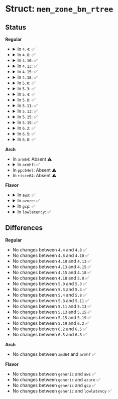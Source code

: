 # Struct: <code>mem_zone_bm_rtree</code>

## Status
<b>Regular</b>
<ul>
<li>
<details>
<summary>In <code>4.4</code>: ✅</summary>

```c
struct mem_zone_bm_rtree {
    struct list_head list;
    struct list_head nodes;
    struct list_head leaves;
    long unsigned int start_pfn;
    long unsigned int end_pfn;
    struct rtree_node *rtree;
    int levels;
    unsigned int blocks;
};
```
</details>
</li>
<li>
<details>
<summary>In <code>4.8</code>: ✅</summary>

```c
struct mem_zone_bm_rtree {
    struct list_head list;
    struct list_head nodes;
    struct list_head leaves;
    long unsigned int start_pfn;
    long unsigned int end_pfn;
    struct rtree_node *rtree;
    int levels;
    unsigned int blocks;
};
```
</details>
</li>
<li>
<details>
<summary>In <code>4.10</code>: ✅</summary>

```c
struct mem_zone_bm_rtree {
    struct list_head list;
    struct list_head nodes;
    struct list_head leaves;
    long unsigned int start_pfn;
    long unsigned int end_pfn;
    struct rtree_node *rtree;
    int levels;
    unsigned int blocks;
};
```
</details>
</li>
<li>
<details>
<summary>In <code>4.13</code>: ✅</summary>

```c
struct mem_zone_bm_rtree {
    struct list_head list;
    struct list_head nodes;
    struct list_head leaves;
    long unsigned int start_pfn;
    long unsigned int end_pfn;
    struct rtree_node *rtree;
    int levels;
    unsigned int blocks;
};
```
</details>
</li>
<li>
<details>
<summary>In <code>4.15</code>: ✅</summary>

```c
struct mem_zone_bm_rtree {
    struct list_head list;
    struct list_head nodes;
    struct list_head leaves;
    long unsigned int start_pfn;
    long unsigned int end_pfn;
    struct rtree_node *rtree;
    int levels;
    unsigned int blocks;
};
```
</details>
</li>
<li>
<details>
<summary>In <code>4.18</code>: ✅</summary>

```c
struct mem_zone_bm_rtree {
    struct list_head list;
    struct list_head nodes;
    struct list_head leaves;
    long unsigned int start_pfn;
    long unsigned int end_pfn;
    struct rtree_node *rtree;
    int levels;
    unsigned int blocks;
};
```
</details>
</li>
<li>
<details>
<summary>In <code>5.0</code>: ✅</summary>

```c
struct mem_zone_bm_rtree {
    struct list_head list;
    struct list_head nodes;
    struct list_head leaves;
    long unsigned int start_pfn;
    long unsigned int end_pfn;
    struct rtree_node *rtree;
    int levels;
    unsigned int blocks;
};
```
</details>
</li>
<li>
<details>
<summary>In <code>5.3</code>: ✅</summary>

```c
struct mem_zone_bm_rtree {
    struct list_head list;
    struct list_head nodes;
    struct list_head leaves;
    long unsigned int start_pfn;
    long unsigned int end_pfn;
    struct rtree_node *rtree;
    int levels;
    unsigned int blocks;
};
```
</details>
</li>
<li>
<details>
<summary>In <code>5.4</code>: ✅</summary>

```c
struct mem_zone_bm_rtree {
    struct list_head list;
    struct list_head nodes;
    struct list_head leaves;
    long unsigned int start_pfn;
    long unsigned int end_pfn;
    struct rtree_node *rtree;
    int levels;
    unsigned int blocks;
};
```
</details>
</li>
<li>
<details>
<summary>In <code>5.8</code>: ✅</summary>

```c
struct mem_zone_bm_rtree {
    struct list_head list;
    struct list_head nodes;
    struct list_head leaves;
    long unsigned int start_pfn;
    long unsigned int end_pfn;
    struct rtree_node *rtree;
    int levels;
    unsigned int blocks;
};
```
</details>
</li>
<li>
<details>
<summary>In <code>5.11</code>: ✅</summary>

```c
struct mem_zone_bm_rtree {
    struct list_head list;
    struct list_head nodes;
    struct list_head leaves;
    long unsigned int start_pfn;
    long unsigned int end_pfn;
    struct rtree_node *rtree;
    int levels;
    unsigned int blocks;
};
```
</details>
</li>
<li>
<details>
<summary>In <code>5.13</code>: ✅</summary>

```c
struct mem_zone_bm_rtree {
    struct list_head list;
    struct list_head nodes;
    struct list_head leaves;
    long unsigned int start_pfn;
    long unsigned int end_pfn;
    struct rtree_node *rtree;
    int levels;
    unsigned int blocks;
};
```
</details>
</li>
<li>
<details>
<summary>In <code>5.15</code>: ✅</summary>

```c
struct mem_zone_bm_rtree {
    struct list_head list;
    struct list_head nodes;
    struct list_head leaves;
    long unsigned int start_pfn;
    long unsigned int end_pfn;
    struct rtree_node *rtree;
    int levels;
    unsigned int blocks;
};
```
</details>
</li>
<li>
<details>
<summary>In <code>5.19</code>: ✅</summary>

```c
struct mem_zone_bm_rtree {
    struct list_head list;
    struct list_head nodes;
    struct list_head leaves;
    long unsigned int start_pfn;
    long unsigned int end_pfn;
    struct rtree_node *rtree;
    int levels;
    unsigned int blocks;
};
```
</details>
</li>
<li>
<details>
<summary>In <code>6.2</code>: ✅</summary>

```c
struct mem_zone_bm_rtree {
    struct list_head list;
    struct list_head nodes;
    struct list_head leaves;
    long unsigned int start_pfn;
    long unsigned int end_pfn;
    struct rtree_node *rtree;
    int levels;
    unsigned int blocks;
};
```
</details>
</li>
<li>
<details>
<summary>In <code>6.5</code>: ✅</summary>

```c
struct mem_zone_bm_rtree {
    struct list_head list;
    struct list_head nodes;
    struct list_head leaves;
    long unsigned int start_pfn;
    long unsigned int end_pfn;
    struct rtree_node *rtree;
    int levels;
    unsigned int blocks;
};
```
</details>
</li>
<li>
<details>
<summary>In <code>6.8</code>: ✅</summary>

```c
struct mem_zone_bm_rtree {
    struct list_head list;
    struct list_head nodes;
    struct list_head leaves;
    long unsigned int start_pfn;
    long unsigned int end_pfn;
    struct rtree_node *rtree;
    int levels;
    unsigned int blocks;
};
```
</details>
</li>
</ul>
<b>Arch</b>
<ul>
<li>
In <code>arm64</code>: Absent ⚠️
</li>
<li>
<details>
<summary>In <code>armhf</code>: ✅</summary>

```c
struct mem_zone_bm_rtree {
    struct list_head list;
    struct list_head nodes;
    struct list_head leaves;
    long unsigned int start_pfn;
    long unsigned int end_pfn;
    struct rtree_node *rtree;
    int levels;
    unsigned int blocks;
};
```
</details>
</li>
<li>
In <code>ppc64el</code>: Absent ⚠️
</li>
<li>
In <code>riscv64</code>: Absent ⚠️
</li>
</ul>
<b>Flavor</b>
<ul>
<li>
<details>
<summary>In <code>aws</code>: ✅</summary>

```c
struct mem_zone_bm_rtree {
    struct list_head list;
    struct list_head nodes;
    struct list_head leaves;
    long unsigned int start_pfn;
    long unsigned int end_pfn;
    struct rtree_node *rtree;
    int levels;
    unsigned int blocks;
};
```
</details>
</li>
<li>
<details>
<summary>In <code>azure</code>: ✅</summary>

```c
struct mem_zone_bm_rtree {
    struct list_head list;
    struct list_head nodes;
    struct list_head leaves;
    long unsigned int start_pfn;
    long unsigned int end_pfn;
    struct rtree_node *rtree;
    int levels;
    unsigned int blocks;
};
```
</details>
</li>
<li>
<details>
<summary>In <code>gcp</code>: ✅</summary>

```c
struct mem_zone_bm_rtree {
    struct list_head list;
    struct list_head nodes;
    struct list_head leaves;
    long unsigned int start_pfn;
    long unsigned int end_pfn;
    struct rtree_node *rtree;
    int levels;
    unsigned int blocks;
};
```
</details>
</li>
<li>
<details>
<summary>In <code>lowlatency</code>: ✅</summary>

```c
struct mem_zone_bm_rtree {
    struct list_head list;
    struct list_head nodes;
    struct list_head leaves;
    long unsigned int start_pfn;
    long unsigned int end_pfn;
    struct rtree_node *rtree;
    int levels;
    unsigned int blocks;
};
```
</details>
</li>
</ul>

## Differences
<b>Regular</b>
<ul>
<li>
No changes between <code>4.4</code> and <code>4.8</code> ✅
</li>
<li>
No changes between <code>4.8</code> and <code>4.10</code> ✅
</li>
<li>
No changes between <code>4.10</code> and <code>4.13</code> ✅
</li>
<li>
No changes between <code>4.13</code> and <code>4.15</code> ✅
</li>
<li>
No changes between <code>4.15</code> and <code>4.18</code> ✅
</li>
<li>
No changes between <code>4.18</code> and <code>5.0</code> ✅
</li>
<li>
No changes between <code>5.0</code> and <code>5.3</code> ✅
</li>
<li>
No changes between <code>5.3</code> and <code>5.4</code> ✅
</li>
<li>
No changes between <code>5.4</code> and <code>5.8</code> ✅
</li>
<li>
No changes between <code>5.8</code> and <code>5.11</code> ✅
</li>
<li>
No changes between <code>5.11</code> and <code>5.13</code> ✅
</li>
<li>
No changes between <code>5.13</code> and <code>5.15</code> ✅
</li>
<li>
No changes between <code>5.15</code> and <code>5.19</code> ✅
</li>
<li>
No changes between <code>5.19</code> and <code>6.2</code> ✅
</li>
<li>
No changes between <code>6.2</code> and <code>6.5</code> ✅
</li>
<li>
No changes between <code>6.5</code> and <code>6.8</code> ✅
</li>
</ul>
<b>Arch</b>
<ul>
<li>
No changes between <code>amd64</code> and <code>armhf</code> ✅
</li>
</ul>
<b>Flavor</b>
<ul>
<li>
No changes between <code>generic</code> and <code>aws</code> ✅
</li>
<li>
No changes between <code>generic</code> and <code>azure</code> ✅
</li>
<li>
No changes between <code>generic</code> and <code>gcp</code> ✅
</li>
<li>
No changes between <code>generic</code> and <code>lowlatency</code> ✅
</li>
</ul>
